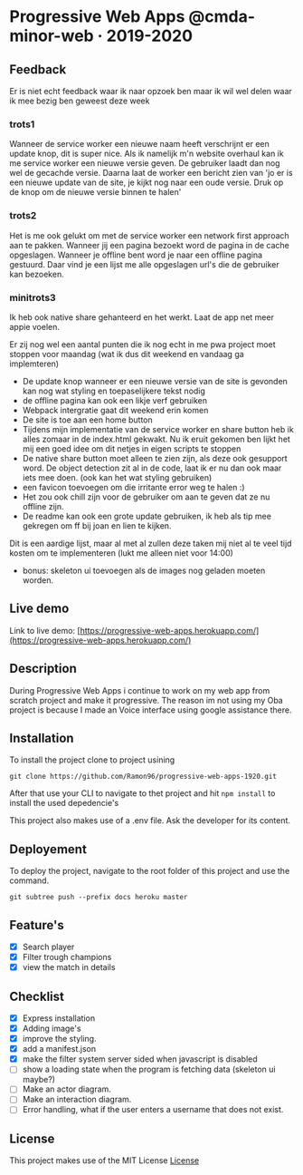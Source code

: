 # Progressive Web Apps @cmda-minor-web · 2019-2020

## Feedback

Er is niet echt feedback waar ik naar opzoek ben maar ik wil wel delen waar ik mee bezig ben geweest deze week

### trots1
Wanneer de service worker een nieuwe naam heeft verschrijnt er een update knop, dit is super nice. Als ik namelijk m'n website overhaul kan ik me service worker een nieuwe versie geven.
De gebruiker laadt dan nog wel de gecachde versie. Daarna laat de worker een bericht zien van 'jo er is een nieuwe update van de site, je kijkt nog naar een oude versie. Druk op de knop om de nieuwe versie binnen te halen'

### trots2
Het is me ook gelukt om met de service worker een network first approach aan te pakken. Wanneer jij een pagina bezoekt word de pagina in de cache opgeslagen. Wanneer je offline bent word je naar een offline pagina gestuurd. Daar vind je een lijst me alle opgeslagen url's die de gebruiker kan bezoeken.

### minitrots3
Ik heb ook native share gehanteerd en het werkt. Laat de app net meer appie voelen.

Er zij nog wel een aantal punten die ik nog echt in me pwa project moet stoppen voor maandag (wat ik dus dit weekend en vandaag ga implemteren)

* De update knop wanneer er een nieuwe versie van de site is gevonden kan nog wat styling en toepaselijkere tekst nodig
* de offline pagina kan ook een likje verf gebruiken
* Webpack intergratie gaat dit weekend erin komen
* De site is toe aan een home button
* Tijdens mijn implementatie van de service worker en share button heb ik alles zomaar in de index.html gekwakt. Nu ik eruit gekomen ben lijkt het mij een goed idee om dit netjes in eigen scripts te stoppen
* De native share button moet alleen te zien zijn, als deze ook gesupport word. De object detection zit al in de code, laat ik er nu dan ook maar iets mee doen. (ook kan het wat styling gebruiken)
* een favicon toevoegen om die irritante error weg te halen :)
* Het zou ook chill zijn voor de gebruiker om aan te geven dat ze nu offline zijn. 
* De readme kan ook een grote update gebruiken, ik heb als tip mee gekregen om ff bij joan en lien te kijken. 

Dit is een aardige lijst, maar al met al zullen deze taken mij niet al te veel tijd kosten om  te implementeren (lukt me alleen niet voor 14:00)

* bonus: skeleton ui toevoegen als de images nog geladen moeten worden.

<!-- Add a link to your live demo in Github Pages 🌐-->
## Live demo
Link to live demo: [https://progressive-web-apps.herokuapp.com/](https://progressive-web-apps.herokuapp.com/)

<!-- ☝️ replace this description with a description of your own work -->
## Description
During Progressive Web Apps i continue to work on my web app from scratch project and make it progressive. The reason im not using my Oba project is because I made an Voice interface using google assistance there. 

<!-- Add a nice image here at the end of the week, showing off your shiny frontend 📸 -->

<!-- Maybe a table of contents here? 📚 -->

<!-- How about a section that describes how to install this project? 🤓 -->
## Installation
To install the project clone to project usining 

`git clone https://github.com/Ramon96/progressive-web-apps-1920.git`

After that use your CLI to navigate to thet project and hit `npm install` to install the used depedencie's

This project also makes use of a .env file. Ask the developer for its content.

## Deployement

To deploy the project, navigate to the root folder of this project and use the command.

`git subtree push --prefix docs heroku master` 

<!-- ...but how does one use this project? What are its features 🤔 -->
## Feature's
- [x] Search player
- [x] Filter trough champions
- [x] view the match in details

<!-- What external data source is featured in your project and what are its properties 🌠 -->

<!-- Maybe a checklist of done stuff and stuff still on your wishlist? ✅ -->
## Checklist
- [x] Express installation
- [x] Adding image's
- [x] improve the styling.
- [x] add a manifest.json
- [x] make the filter system server sided when javascript is disabled
- [ ] show a loading state when the program is fetching data (skeleton ui maybe?)
- [ ] Make an actor diagram.
- [ ] Make an interaction diagram.
- [ ] Error handling, what if the user enters a username that does not exist.

<!-- How about a license here? 📜 (or is it a licence?) 🤷 -->
## License 
This project makes use of the MIT License
[License](https://github.com/Ramon96/progressive-web-apps-1920/blob/master/LICENSE)
